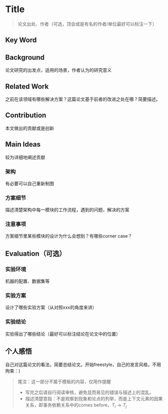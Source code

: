 # Title
> 论文出处、作者（可选，顶会或是有名的作者/单位最好可以标注一下）
## Key Word
## Background
论文研究的出发点，适用的场景，作者认为的研究意义
## Related Work
之前在该领域有哪些解决方案？这篇论文基于前者的改进之处在哪？简要描述。
## Contribution
本文做出的贡献或是创新
## Main Ideas
较为详细地阐述贡献

### 架构

有必要可以自己重新制图

### 方案细节
描述清楚架构中每一模块的工作流程，遇到的问题，解决的方案
### 注意事项
方案细节里某些模块的设计为什么会想到？有哪些corner case？
## Evaluation（可选）
### 实验环境

机器的配置、数据集等

### 实验方案
设计了哪些实验方案（从对照xxx的角度来讲）
### 实验结论
实验得出了哪些结论（最好可以标注结论在论文中的位置）
## 个人感悟
自己对这篇论文的看法，简要总结论文。开始freestyle，自己的发言风格，不用拘束：)

> 尾注：这一部分不属于模板的内容，仅用作提醒
>   + 写完之后请自行阅读审核，避免显而易见的错误与描述上的混乱。
>   + 描述清楚意指：不是观察到现象和论点的列举，而是上下文元素的因果关系，即事务依赖关系中的comes before，$T_i \to T_j$